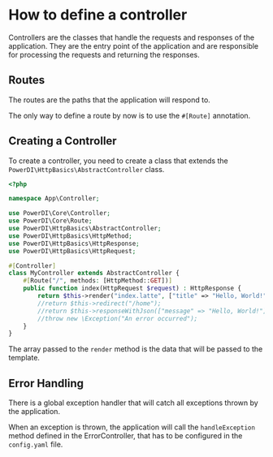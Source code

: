 # How to define a controller

Controllers are the classes that handle the requests and responses of the application.
They are the entry point of the application and are responsible for processing the requests and returning the responses.

## Routes

The routes are the paths that the application will respond to.

The only way to define a route by now is to use the `#[Route]` annotation.

## Creating a Controller

To create a controller, you need to create a class that extends the `PowerDI\HttpBasics\AbstractController` class.

```php
<?php

namespace App\Controller;

use PowerDI\Core\Controller;
use PowerDI\Core\Route;
use PowerDI\HttpBasics\AbstractController;
use PowerDI\HttpBasics\HttpMethod;
use PowerDI\HttpBasics\HttpResponse;
use PowerDI\HttpBasics\HttpRequest;

#[Controller]
class MyController extends AbstractController {
    #[Route("/", methods: [HttpMethod::GET])]
    public function index(HttpRequest $request) : HttpResponse {
        return $this->render("index.latte", ["title" => "Hello, World!"]);
        //return $this->redirect("/home");
        //return $this->responseWithJson(["message" => "Hello, World!"]);
        //throw new \Exception("An error occurred");
    }
}
```

The array passed to the `render` method is the data that will be passed to the template.

## Error Handling

There is a global exception handler that will catch all exceptions thrown by the application.

When an exception is thrown, the application will call the `handleException` method defined in the ErrorController, that
has to be configured in the `config.yaml` file.